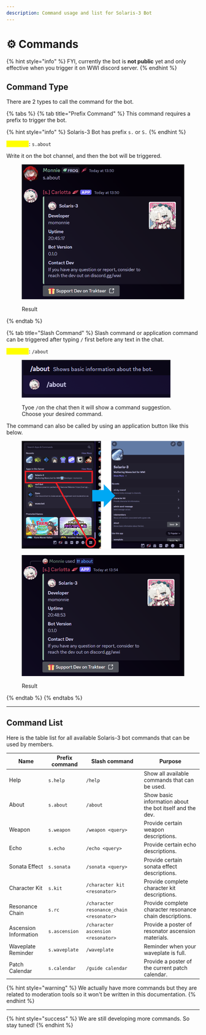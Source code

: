 ```yaml
---
description: Command usage and list for Solaris-3 Bot
---
```


# ⚙️ Commands

{% hint style="info" %}
FYI, currently the bot is **not public** yet and only effective when you trigger it on WWI discord server.
{% endhint %}

## Command Type

There are 2 types to call the command for the bot.

{% tabs %}
{% tab title="Prefix Command" %}
This command requires a prefix to trigger the bot.

{% hint style="info" %}
Solaris-3 Bot has prefix `s.` or `S.`
{% endhint %}

<mark style="color:yellow;">**Example**</mark>: `s.about`

Write it on the bot channel, and then the bot will be triggered.

<figure><img src="../../.gitbook/assets/bot/bot_tutorial_1.png" alt=""><figcaption><p>Result</p></figcaption></figure>
{% endtab %}

{% tab title="Slash Command" %}
Slash command or application command can be triggered after typing `/` first before any text in the chat.

<mark style="color:yellow;">**Example**</mark>: `/about`

<figure><img src="../../.gitbook/assets/bot/bot_tutorial_2.png" alt=""><figcaption><p>Tyoe <code>/</code>on the chat then it will show a command suggestion. Choose your desired command.</p></figcaption></figure>

The command can also be called by using an application button like this below.

<figure><img src="../../.gitbook/assets/bot/bot_tutorial_3.png" alt=""><figcaption></figcaption></figure>

<figure><img src="../../.gitbook/assets/bot/bot_tutorial_4.png" alt=""><figcaption><p>Result</p></figcaption></figure>
{% endtab %}
{% endtabs %}

***

## Command List

Here is the table list for all available Solaris-3 bot commands that can be used by members.

<table data-full-width="true"><thead><tr><th>Name</th><th>Prefix command</th><th>Slash command</th><th>Purpose</th></tr></thead><tbody><tr><td>Help</td><td><code>s.help</code></td><td><code>/help</code></td><td>Show all available commands that can be used.</td></tr><tr><td>About</td><td><code>s.about</code></td><td><code>/about</code></td><td>Show basic information about the bot itself and the dev.</td></tr><tr><td>Weapon</td><td><code>s.weapon</code></td><td><code>/weapon &#x3C;query></code></td><td>Provide certain weapon descriptions.</td></tr><tr><td>Echo</td><td><code>s.echo</code></td><td><code>/echo &#x3C;query></code></td><td>Provide certain echo descriptions.</td></tr><tr><td>Sonata Effect</td><td><code>s.sonata</code></td><td><code>/sonata &#x3C;query></code></td><td>Provide certain sonata effect descriptions.</td></tr><tr><td>Character Kit</td><td><code>s.kit</code></td><td><code>/character kit &#x3C;resonator></code></td><td>Provide complete character kit descriptions.</td></tr><tr><td>Resonance Chain</td><td><code>s.rc</code></td><td><code>/character resonance_chain &#x3C;resonator></code></td><td>Provide complete character resonance chain descriptions.</td></tr><tr><td>Ascension Information</td><td><code>s.ascension</code></td><td><code>/character ascension &#x3C;resonator></code></td><td>Provide a poster of resonator ascension materials.</td></tr><tr><td>Waveplate Reminder</td><td><code>s.waveplate</code></td><td><code>/waveplate</code></td><td>Reminder when your waveplate is full.</td></tr><tr><td>Patch Calendar</td><td><code>s.calendar</code></td><td><code>/guide calendar</code></td><td>Provide a poster of the current patch calendar.</td></tr></tbody></table>

{% hint style="warning" %}
We actually have more commands but they are related to moderation tools so it won't be written in this documentation.
{% endhint %}

***

{% hint style="success" %}
We are still developing more commands. So stay tuned!
{% endhint %}

